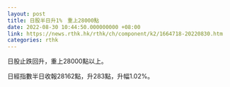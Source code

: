 ```yaml
---
layout: post
title: 日股半日升1%　重上28000點
date: 2022-08-30 10:44:50.000000000 +08:00
link: https://news.rthk.hk/rthk/ch/component/k2/1664718-20220830.htm
categories: rthk
---
```


日股止跌回升，重上28000點以上。

日經指數半日收報28162點，升283點，升幅1.02%。
